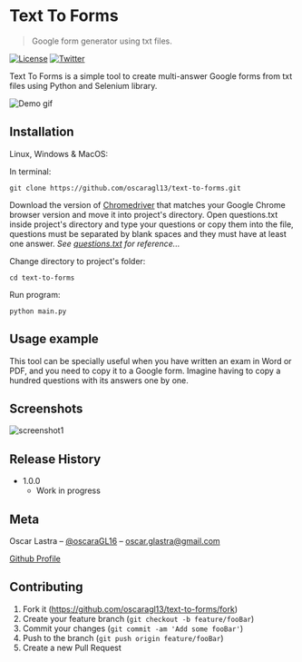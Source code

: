# Text To Forms
> Google form generator using txt files.

[![License][Github-license]][License]
[![Twitter][twitter-followers]][twitter-url]

Text To Forms is a simple tool to create multi-answer Google forms from txt files using Python and Selenium library.

![Demo gif](https://media.giphy.com/media/VDTrwzq4ohqFr8mkSR/giphy.gif)

## Installation

Linux, Windows & MacOS:

In terminal:
```
git clone https://github.com/oscaragl13/text-to-forms.git
```

Download the version of [Chromedriver](https://chromedriver.chromium.org/downloads) that matches your Google Chrome browser version and move it into project's directory.
Open questions.txt inside project's directory and type your questions or copy them into the file, questions must be separated by blank spaces and they must have at least one answer. *See [questions.txt](questions.txt) for reference...*

Change directory to project's folder:
```
cd text-to-forms
```

Run program:
```
python main.py
```

## Usage example

This tool can be specially useful when you have written an exam in Word or PDF, and you need to copy it to a Google form. Imagine having to copy a hundred questions with its answers one by one.

## Screenshots
![screenshot1](https://i.imgur.com/OHEn8IL.png)

## Release History

* 1.0.0
    * Work in progress

## Meta

Oscar Lastra – [@oscaraGL16](https://twitter.com/oscaragl16) – oscar.glastra@gmail.com

<!-- LICENSE INFORMATION -->

[Github Profile][Github-url]

## Contributing

1. Fork it (<https://github.com/oscaragl13/text-to-forms/fork>)
2. Create your feature branch (`git checkout -b feature/fooBar`)
3. Commit your changes (`git commit -am 'Add some fooBar'`)
4. Push to the branch (`git push origin feature/fooBar`)
5. Create a new Pull Request

<!-- Markdown link & img dfn's -->
[twitter-url]: https://twitter.com/oscaragl16
[Github-url]: https://github.com/oscaragl13/text-to-forms/
[Github-license]: https://img.shields.io/github/license/oscaragl13/text-to-forms
[License]: https://github.com/oscaragl13/text-to-forms/blob/main/LICENSE
[twitter-followers]: https://img.shields.io/twitter/follow/oscaragl16.svg?style=social&label=Follow
